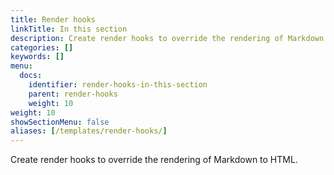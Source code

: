 ```yaml
---
title: Render hooks
linkTitle: In this section
description: Create render hooks to override the rendering of Markdown to HTML.
categories: []
keywords: []
menu:
  docs:
    identifier: render-hooks-in-this-section
    parent: render-hooks
    weight: 10
weight: 10
showSectionMenu: false
aliases: [/templates/render-hooks/]
---
```


Create render hooks to override the rendering of Markdown to HTML.
